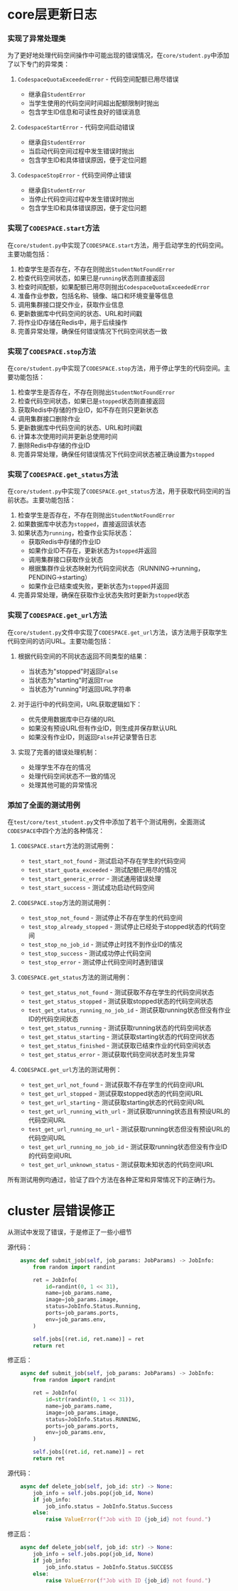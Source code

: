 # core层更新日志

### 实现了异常处理类

为了更好地处理代码空间操作中可能出现的错误情况，在`core/student.py`中添加了以下专门的异常类：

1. `CodespaceQuotaExceededError` - 代码空间配额已用尽错误
   - 继承自`StudentError`
   - 当学生使用的代码空间时间超出配额限制时抛出
   - 包含学生ID信息和可读性良好的错误消息

2. `CodespaceStartError` - 代码空间启动错误
   - 继承自`StudentError`
   - 当启动代码空间过程中发生错误时抛出
   - 包含学生ID和具体错误原因，便于定位问题

3. `CodespaceStopError` - 代码空间停止错误
   - 继承自`StudentError`
   - 当停止代码空间过程中发生错误时抛出
   - 包含学生ID和具体错误原因，便于定位问题

### 实现了`CODESPACE.start`方法

在`core/student.py`中实现了`CODESPACE.start`方法，用于启动学生的代码空间。主要功能包括：

1. 检查学生是否存在，不存在则抛出`StudentNotFoundError`
2. 检查代码空间状态，如果已是`running`状态则直接返回
3. 检查时间配额，如果配额已用尽则抛出`CodespaceQuotaExceededError`
4. 准备作业参数，包括名称、镜像、端口和环境变量等信息
5. 调用集群接口提交作业，获取作业信息
6. 更新数据库中代码空间的状态、URL和时间戳
7. 将作业ID存储在Redis中，用于后续操作
8. 完善异常处理，确保任何错误情况下代码空间状态一致

### 实现了`CODESPACE.stop`方法

在`core/student.py`中实现了`CODESPACE.stop`方法，用于停止学生的代码空间。主要功能包括：

1. 检查学生是否存在，不存在则抛出`StudentNotFoundError`
2. 检查代码空间状态，如果已是`stopped`状态则直接返回
3. 获取Redis中存储的作业ID，如不存在则只更新状态
4. 调用集群接口删除作业
5. 更新数据库中代码空间的状态、URL和时间戳
6. 计算本次使用时间并更新总使用时间
7. 删除Redis中存储的作业ID
8. 完善异常处理，确保任何错误情况下代码空间状态被正确设置为`stopped`

### 实现了`CODESPACE.get_status`方法

在`core/student.py`中实现了`CODESPACE.get_status`方法，用于获取代码空间的当前状态。主要功能包括：

1. 检查学生是否存在，不存在则抛出`StudentNotFoundError`
2. 如果数据库中状态为`stopped`，直接返回该状态
3. 如果状态为`running`，检查作业实际状态：
   - 获取Redis中存储的作业ID
   - 如果作业ID不存在，更新状态为`stopped`并返回
   - 调用集群接口获取作业状态
   - 根据集群作业状态映射为代码空间状态（RUNNING→running，PENDING→starting）
   - 如果作业已结束或失败，更新状态为`stopped`并返回
4. 完善异常处理，确保在获取作业状态失败时更新为`stopped`状态

### 实现了`CODESPACE.get_url`方法

在`core/student.py`文件中实现了`CODESPACE.get_url`方法，该方法用于获取学生代码空间的访问URL。主要功能包括：

1. 根据代码空间的不同状态返回不同类型的结果：
   - 当状态为"stopped"时返回`False`
   - 当状态为"starting"时返回`True`
   - 当状态为"running"时返回URL字符串

2. 对于运行中的代码空间，URL获取逻辑如下：
   - 优先使用数据库中已存储的URL
   - 如果没有预设URL但有作业ID，则生成并保存默认URL
   - 如果没有作业ID，则返回`False`并记录警告日志

3. 实现了完善的错误处理机制：
   - 处理学生不存在的情况
   - 处理代码空间状态不一致的情况
   - 处理其他可能的异常情况

### 添加了全面的测试用例

在`test/core/test_student.py`文件中添加了若干个测试用例，全面测试`CODESPACE`中四个方法的各种情况：

1. `CODESPACE.start`方法的测试用例：
   - `test_start_not_found` - 测试启动不存在学生的代码空间
   - `test_start_quota_exceeded` - 测试配额已用尽的情况
   - `test_start_generic_error` - 测试通用错误处理
   - `test_start_success` - 测试成功启动代码空间

2. `CODESPACE.stop`方法的测试用例：
   - `test_stop_not_found` - 测试停止不存在学生的代码空间
   - `test_stop_already_stopped` - 测试停止已经处于stopped状态的代码空间
   - `test_stop_no_job_id` - 测试停止时找不到作业ID的情况
   - `test_stop_success` - 测试成功停止代码空间
   - `test_stop_error` - 测试停止代码空间时遇到错误

3. `CODESPACE.get_status`方法的测试用例：
   - `test_get_status_not_found` - 测试获取不存在学生的代码空间状态
   - `test_get_status_stopped` - 测试获取stopped状态的代码空间状态
   - `test_get_status_running_no_job_id` - 测试获取running状态但没有作业ID的代码空间状态
   - `test_get_status_running` - 测试获取running状态的代码空间状态
   - `test_get_status_starting` - 测试获取starting状态的代码空间状态
   - `test_get_status_finished` - 测试获取已结束作业的代码空间状态
   - `test_get_status_error` - 测试获取代码空间状态时发生异常

4. `CODESPACE.get_url`方法的测试用例：
   - `test_get_url_not_found` - 测试获取不存在学生的代码空间URL
   - `test_get_url_stopped` - 测试获取stopped状态的代码空间URL
   - `test_get_url_starting` - 测试获取starting状态的代码空间URL
   - `test_get_url_running_with_url` - 测试获取running状态且有预设URL的代码空间URL
   - `test_get_url_running_no_url` - 测试获取running状态但没有预设URL的代码空间URL
   - `test_get_url_running_no_job_id` - 测试获取running状态但没有作业ID的代码空间URL
   - `test_get_url_unknown_status` - 测试获取未知状态的代码空间URL

所有测试用例均通过，验证了四个方法在各种正常和异常情况下的正确行为。

# cluster 层错误修正

从测试中发现了错误，于是修正了一些小细节

源代码：
```python
    async def submit_job(self, job_params: JobParams) -> JobInfo:
        from random import randint

        ret = JobInfo(
            id=randint(0, 1 << 31),
            name=job_params.name,
            image=job_params.image,
            status=JobInfo.Status.Running,
            ports=job_params.ports,
            env=job_params.env,
        )

        self.jobs[(ret.id, ret.name)] = ret
        return ret
```

修正后：
```python
    async def submit_job(self, job_params: JobParams) -> JobInfo:
        from random import randint

        ret = JobInfo(
            id=str(randint(0, 1 << 31)),
            name=job_params.name,
            image=job_params.image,
            status=JobInfo.Status.RUNNING,
            ports=job_params.ports,
            env=job_params.env,
        )

        self.jobs[(ret.id, ret.name)] = ret
        return ret
```



源代码：
```python
    async def delete_job(self, job_id: str) -> None:
        job_info = self.jobs.pop(job_id, None)
        if job_info:
            job_info.status = JobInfo.Status.Success
        else:
            raise ValueError(f"Job with ID {job_id} not found.")
```

修正后：
```python
    async def delete_job(self, job_id: str) -> None:
        job_info = self.jobs.pop(job_id, None)
        if job_info:
            job_info.status = JobInfo.Status.SUCCESS
        else:
            raise ValueError(f"Job with ID {job_id} not found.")
```


